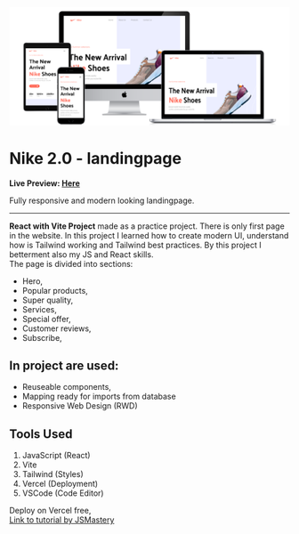![](./readmeImg/all-devices-black.png)
# Nike 2.0 - landingpage

**Live Preview: [Here](https://nike-2-landingpage.vercel.app)**

Fully responsive and modern looking landingpage.


---

**React with Vite Project** made as a practice project. There is only first page in the website. In this project I learned how to create modern UI, understand how is Tailwind working and Tailwind best practices. By this project I betterment also my JS and React skills. <br> The page is divided into sections:
- Hero,
- Popular products,
- Super quality,
- Services,
- Special offer,
- Customer reviews,
- Subscribe,


## In project are used: 
- Reuseable components,
- Mapping ready for imports from database
- Responsive Web Design (RWD)


## Tools Used
1. JavaScript (React)
2. Vite
3. Tailwind (Styles)
4. Vercel (Deployment)
5. VSCode (Code Editor)



Deploy on Vercel free, <br>
[Link to tutorial by JSMastery](https://www.youtube.com/watch?v=tS7upsfuxmo)
